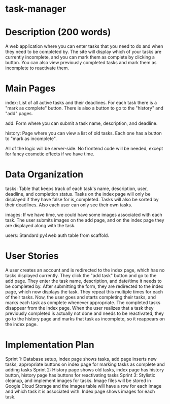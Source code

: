 # task-manager



# Description (200 words)
A web application where you can enter tasks that you need to do and when they need to be completed by. The site will display which of your tasks are currently incomplete, and you can mark them as complete by clicking a button. You can also view previously completed tasks and mark them as incomplete to reactivate them.

# Main Pages
index: List of all active tasks and their deadlines. For each task there is a "mark as complete" button. There is also a button to go to the "history" and "add" pages.

add: Form where you can submit a task name, description, and deadline.

history: Page where you can view a list of old tasks. Each one has a button to "mark as incomplete".

All of the logic will be server-side. No frontend code will be needed, except for fancy cosmetic effects if we have time.

# Data Organization
tasks: Table that keeps track of each task's name, description, user, deadline, and completion status. Tasks on the index page will only be displayed if they have false for is_completed. Tasks will also be sorted by their deadlines. Also each user can only see their own tasks.

images: If we have time, we could have some images associated with each task. The user submits images on the add page, and on the index page they are displayed along with the task.

users: Standard py4web auth table from scaffold.

# User Stories
A user creates an account and is redirected to the index page, which has no tasks displayed currently. They click the "add task" button and go to the add page. They enter the task name, description, and date/time it needs to be completed by. After submitting the form, they are redirected to the index page, which now displays the task. They repeat this multiple times for each of their tasks. Now, the user goes and starts completing their tasks, and marks each task as complete whenever appropriate. The completed tasks disappear from the index page. When the user realizes that a task they previously completed is actually not done and needs to be reactivated, they go to the history page and marks that task as incomplete, so it reappears on the index page.

# Implementation Plan
Sprint 1: Database setup, index page shows tasks, add page inserts new tasks, appropriate buttons on index page for marking tasks as complete and adding tasks
Sprint 2: History page shows old tasks, index page has history button, history page has buttons for reactivating tasks
Sprint 3: Stylistic cleanup, and implement images for tasks. Image files will be stored in Google Cloud Storage and the images table will have a row for each image and which task it is associated with. Index page shows images for each task.

